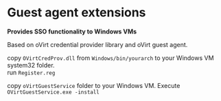 # Guest agent extensions
  
**Provides SSO functionality to Windows VMs**
  
  
Based on oVirt credential provider library and oVirt guest agent.
  
copy `OVirtCredProv.dll` from `Windows/bin/yourarch` to your Windows VM system32 folder.  
run `Register.reg`

copy `oVirtGuestService` folder to your Windows VM. Execute `OVirtGuestService.exe -install`



